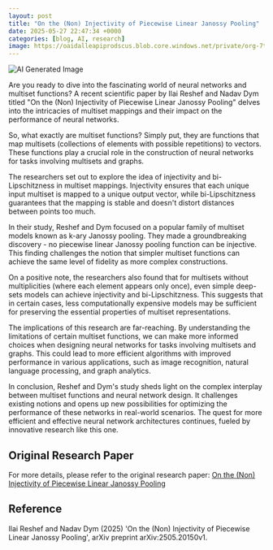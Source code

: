 ```yaml
---
layout: post
title: "On the (Non) Injectivity of Piecewise Linear Janossy Pooling"
date: 2025-05-27 22:47:34 +0000
categories: [blog, AI, research]
image: https://oaidalleapiprodscus.blob.core.windows.net/private/org-7trcesexcJK1ksLDJeczoh3z/user-feQ9FVoAjxgjl56JZH3J4u5L/img-jSDbTDGCmwnMzF7c0bwfzZBS.png?st=2025-05-27T20%3A47%3A32Z&se=2025-05-27T22%3A47%3A32Z&sp=r&sv=2024-08-04&sr=b&rscd=inline&rsct=image/png&skoid=52f8f7b3-ca8d-4b21-9807-8b9df114d84c&sktid=a48cca56-e6da-484e-a814-9c849652bcb3&skt=2025-05-27T03%3A49%3A16Z&ske=2025-05-28T03%3A49%3A16Z&sks=b&skv=2024-08-04&sig=pgFo/yMY1qrRFruXdT0HLHd5z1JywDCEuIaryRrsQM4%3D
---
```

![AI Generated Image](https://oaidalleapiprodscus.blob.core.windows.net/private/org-7trcesexcJK1ksLDJeczoh3z/user-feQ9FVoAjxgjl56JZH3J4u5L/img-jSDbTDGCmwnMzF7c0bwfzZBS.png?st=2025-05-27T20%3A47%3A32Z&se=2025-05-27T22%3A47%3A32Z&sp=r&sv=2024-08-04&sr=b&rscd=inline&rsct=image/png&skoid=52f8f7b3-ca8d-4b21-9807-8b9df114d84c&sktid=a48cca56-e6da-484e-a814-9c849652bcb3&skt=2025-05-27T03%3A49%3A16Z&ske=2025-05-28T03%3A49%3A16Z&sks=b&skv=2024-08-04&sig=pgFo/yMY1qrRFruXdT0HLHd5z1JywDCEuIaryRrsQM4%3D)

Are you ready to dive into the fascinating world of neural networks and multiset functions? A recent scientific paper by Ilai Reshef and Nadav Dym titled "On the (Non) Injectivity of Piecewise Linear Janossy Pooling" delves into the intricacies of multiset mappings and their impact on the performance of neural networks.

So, what exactly are multiset functions? Simply put, they are functions that map multisets (collections of elements with possible repetitions) to vectors. These functions play a crucial role in the construction of neural networks for tasks involving multisets and graphs.

The researchers set out to explore the idea of injectivity and bi-Lipschitzness in multiset mappings. Injectivity ensures that each unique input multiset is mapped to a unique output vector, while bi-Lipschitzness guarantees that the mapping is stable and doesn't distort distances between points too much.

In their study, Reshef and Dym focused on a popular family of multiset models known as k-ary Janossy pooling. They made a groundbreaking discovery - no piecewise linear Janossy pooling function can be injective. This finding challenges the notion that simpler multiset functions can achieve the same level of fidelity as more complex constructions.

On a positive note, the researchers also found that for multisets without multiplicities (where each element appears only once), even simple deep-sets models can achieve injectivity and bi-Lipschitzness. This suggests that in certain cases, less computationally expensive models may be sufficient for preserving the essential properties of multiset representations.

The implications of this research are far-reaching. By understanding the limitations of certain multiset functions, we can make more informed choices when designing neural networks for tasks involving multisets and graphs. This could lead to more efficient algorithms with improved performance in various applications, such as image recognition, natural language processing, and graph analytics.

In conclusion, Reshef and Dym's study sheds light on the complex interplay between multiset functions and neural network design. It challenges existing notions and opens up new possibilities for optimizing the performance of these networks in real-world scenarios. The quest for more efficient and effective neural network architectures continues, fueled by innovative research like this one.

## Original Research Paper
For more details, please refer to the original research paper:
[On the (Non) Injectivity of Piecewise Linear Janossy Pooling](http://arxiv.org/abs/2505.20150v1)

## Reference
Ilai Reshef and Nadav Dym (2025) 'On the (Non) Injectivity of Piecewise Linear Janossy Pooling', arXiv preprint arXiv:2505.20150v1.
